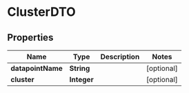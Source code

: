 # ClusterDTO

## Properties
Name | Type | Description | Notes
------------ | ------------- | ------------- | -------------
**datapointName** | **String** |  |  [optional]
**cluster** | **Integer** |  |  [optional]
